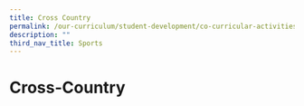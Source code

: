 ```yaml
---
title: Cross Country
permalink: /our-curriculum/student-development/co-curricular-activities/sports-games/cross-country/
description: ""
third_nav_title: Sports
---
```

# **Cross-Country**